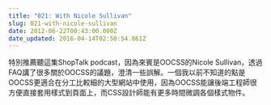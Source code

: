 ```yaml
---
title: "021: With Nicole Sullivan"
slug: 021-with-nicole-sullivan
date: 2012-06-22T00:43:00.000Z
date_updated: 2016-04-14T02:50:54.861Z
---
```


特別推薦聽這集ShopTalk podcast，因為來賓是OOCSS的Nicole Sullivan，透過FAQ講了很多關於OOCSS的議題，澄清一些誤解。一個我以前不知道的點是OOCSS更適合在分工比較細的大型網站中使用，因為OOCSS能讓後端工程師很方便直接套用樣式到頁面上，而CSS設計師能有更多時間微調各個樣式物件。
